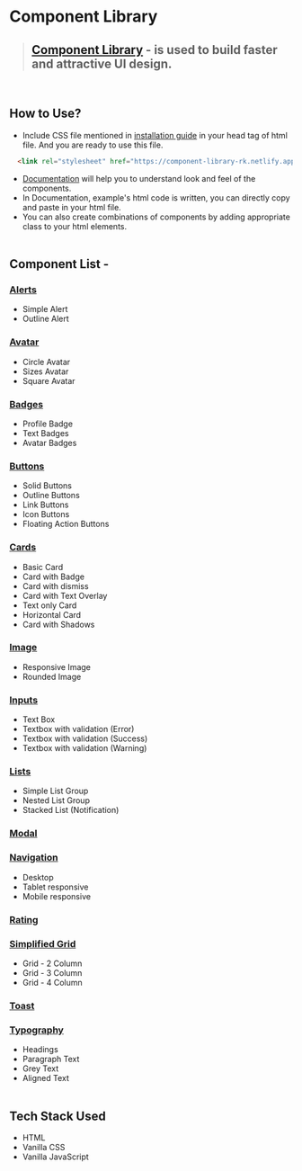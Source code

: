 # Component Library 
> ## [Component Library](https://component-library-rk.netlify.app/) - is used to build faster and attractive UI design.<br>
<br>

## How to Use?

- Include CSS file mentioned in [installation guide](https://component-library-rk.netlify.app/documentation/introduction) in your head tag of html file.
  And you are ready to use this file.

```html
  <link rel="stylesheet" href="https://component-library-rk.netlify.app/Styles/Component.css" />
```


- [Documentation](https://component-library-rk.netlify.app/documentation/introduction) will help you to understand look and feel of the components.
- In Documentation, example's html code is written, you can directly copy and paste in your html file.
- You can also create combinations of components by adding appropriate class to your html elements.
<br><br>

## Component List -

### [Alerts](https://component-library-rk.netlify.app/components/alert/alert)
 - Simple Alert
 - Outline Alert

### [Avatar](https://component-library-rk.netlify.app/components/avatar/avatar)
- Circle Avatar
- Sizes Avatar
- Square Avatar

### [Badges](https://component-library-rk.netlify.app/components/badge/badge)
- Profile Badge
- Text Badges
- Avatar Badges

### [Buttons](https://component-library-rk.netlify.app/components/button/button)
- Solid Buttons
- Outline Buttons
- Link Buttons
- Icon Buttons
- Floating Action Buttons

### [Cards](https://component-library-rk.netlify.app/components/card/card)
- Basic Card
- Card with Badge
- Card with dismiss 
- Card with Text Overlay 
- Text only Card 
- Horizontal Card
- Card with Shadows

### [Image](https://component-library-rk.netlify.app/components/image/image)
- Responsive Image
- Rounded Image

### [Inputs](https://component-library-rk.netlify.app/components/input/input)
- Text Box
- Textbox with validation (Error)
- Textbox with validation (Success)
- Textbox with validation (Warning)

### [Lists](https://component-library-rk.netlify.app/components/list/list)
- Simple List Group
- Nested List Group
- Stacked List (Notification)

### [Modal](https://component-library-rk.netlify.app/components/modal/modal)

### [Navigation](https://component-library-rk.netlify.app/components/navigation/navigation)
 - Desktop
 - Tablet responsive
 - Mobile responsive

### [Rating](https://component-library-rk.netlify.app/components/rating/rating)

### [Simplified Grid](https://component-library-rk.netlify.app/components/grid/grid)
- Grid - 2 Column
- Grid - 3 Column
- Grid - 4 Column

### [Toast](https://component-library-rk.netlify.app/components/toast/toast)

### [Typography](https://binary-ui.netlify.app/docs.html#Text-utilities)
- Headings
- Paragraph Text
- Grey Text
- Aligned Text
<br><br>

## Tech Stack Used
- HTML
- Vanilla CSS
- Vanilla JavaScript <br><br>
